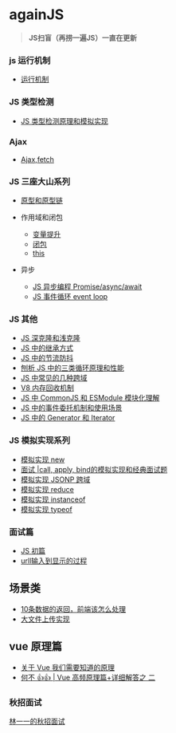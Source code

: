 # againJS
>__JS扫盲（再捞一遍JS）一直在更新__

<!-- ### 类型
  - [基本类型](https://github.com/lurenacm/againJS/blob/main/js/%E7%B1%BB%E5%9E%8B/%E5%9F%BA%E6%9C%AC%E7%B1%BB%E5%9E%8B.md)
  - [引用类型](https://github.com/lurenacm/againJS/blob/main/js/%E7%B1%BB%E5%9E%8B/%E5%BC%95%E7%94%A8%E7%B1%BB%E5%9E%8B.md)

### base
  - [你知道的JS😂](https://github.com/lurenacm/againJS/blob/main/js/base/base.md)


### JS 数组
* [JS数组](https://github.com/lurenacm/againJS/blob/main/js/%E6%95%B0%E7%BB%84/.md)

### JS 字符串
* [JS字符串](https://github.com/lurenacm/againJS/blob/main/js/%E5%AD%97%E7%AC%A6%E4%B8%B2/.md)

### JS 函数

* [JS函数](https://github.com/lurenacm/againJS/blob/main/js/%E5%87%BD%E6%95%B0/.md) -->

### js 运行机制
* [运行机制](https://github.com/lurenacm/againJS/issues/7)

### JS 类型检测
* [JS 类型检测原理和模拟实现](https://github.com/lurenacm/againJS/issues/12)

### Ajax
* [Ajax,fetch](https://github.com/lurenacm/againJS/issues/9)

### JS 三座大山系列
* [原型和原型链](https://github.com/lurenacm/againJS/issues/1)

* 作用域和闭包
  - [变量提升](https://github.com/lurenacm/againJS/issues/4)
  - [闭包](https://github.com/lurenacm/againJS/issues/2)
  - [this](https://github.com/lurenacm/againJS/issues/3)

* 异步
  - [JS 异步编程 Promise/async/await](https://github.com/lurenacm/againJS/issues/11)
  - [JS 事件循环 event loop](https://github.com/lurenacm/againJS/issues/10)

### JS 其他
  - [JS 深克隆和浅克隆](https://github.com/lurenacm/againJS/issues/)
  - [JS 中的继承方式](https://github.com/lurenacm/againJS/issues/15)
  - [JS 中的节流防抖](https://github.com/lurenacm/againJS/issues/16)
  - [刨析 JS 中的三类循环原理和性能](https://github.com/lurenacm/againJS/issues/18)
  - [JS 中常见的几种跨域](https://github.com/lurenacm/againJS/issues/20)
  - [V8 内存回收机制](https://github.com/lurenacm/againJS/issues/23)
  - [JS 中 CommonJS 和 ESModule 模块化理解](https://github.com/lurenacm/againJS/issues/24)
  - [JS 中的事件委托机制和使用场景](https://github.com/lurenacm/againJS/issues/25)
  - [JS 中的 Generator 和 Iterator](https://github.com/lurenacm/againJS/issues/26)
### JS 模拟实现系列
  - [模拟实现 new ](https://github.com/lurenacm/againJS/issues/14)
  - [面试 |call, apply, bind的模拟实现和经典面试题](https://github.com/lurenacm/againJS/issues/13)  
  - [模拟实现 JSONP 跨域](https://github.com/lurenacm/againJS/issues/17)
  - [模拟实现 reduce](https://github.com/lurenacm/againJS/issues/19)
  - [模拟实现 instanceof](https://github.com/lurenacm/againJS/issues/21)
  - [模拟实现 typeof](https://github.com/lurenacm/againJS/issues/22)

### 面试篇
* [JS 初篇](https://github.com/lurenacm/againJS/issues/5)
* [urll输入到显示的过程](https://segmentfault.com/a/1190000013662126)

## 场景类
* [10条数据的返回，前端该怎么处理](https://github.com/lurenacm/againJS/issues/31)
* [大文件上传实现](https://github.com/lurenacm/againJS/issues/32)

## vue 原理篇
* [关于 Vue 我们需要知道的原理](https://github.com/lurenacm/againJS/issues/28)
* [何不 👍👍 | Vue 高频原理篇+详细解答之 二](https://github.com/lurenacm/againJS/issues/29)

### 秋招面试
[林一一的秋招面试](https://github.com/lurenacm/againJS/issues/27)
